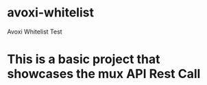 # avoxi-whitelist
Avoxi Whitelist Test

# This is a basic project that showcases the mux API Rest Call
